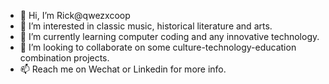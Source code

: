 - 👋 Hi, I’m Rick@qwezxcoop
- 👀 I’m interested in classic music, historical literature and arts.
- 🌱 I’m currently learning computer coding and any innovative technology.
- 💞️ I’m looking to collaborate on some culture-technology-education combination projects.
- 📫 Reach me on Wechat or Linkedin for more info.

<!---
qwezxcoop/qwezxcoop is a ✨ special ✨ repository because its `README.md` (this file) appears on your GitHub profile.
You can click the Preview link to take a look at your changes.
--->
